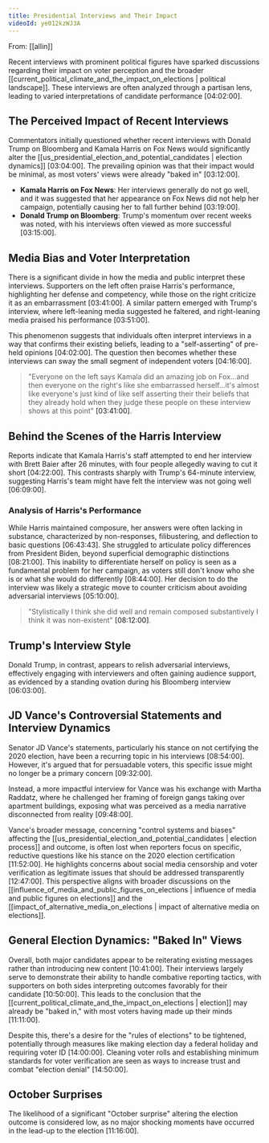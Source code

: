 ```yaml
---
title: Presidential Interviews and Their Impact
videoId: ye012kzWJ3A
---
```


From: [[allin]] <br/> 

Recent interviews with prominent political figures have sparked discussions regarding their impact on voter perception and the broader [[current_political_climate_and_the_impact_on_elections | political landscape]]. These interviews are often analyzed through a partisan lens, leading to varied interpretations of candidate performance <a class="yt-timestamp" data-t="04:02:00">[04:02:00]</a>.

## The Perceived Impact of Recent Interviews

Commentators initially questioned whether recent interviews with Donald Trump on Bloomberg and Kamala Harris on Fox News would significantly alter the [[us_presidential_election_and_potential_candidates | election dynamics]] <a class="yt-timestamp" data-t="03:04:00">[03:04:00]</a>. The prevailing opinion was that their impact would be minimal, as most voters' views were already "baked in" <a class="yt-timestamp" data-t="03:12:00">[03:12:00]</a>.

*   **Kamala Harris on Fox News**: Her interviews generally do not go well, and it was suggested that her appearance on Fox News did not help her campaign, potentially causing her to fall further behind <a class="yt-timestamp" data-t="03:19:00">[03:19:00]</a>.
*   **Donald Trump on Bloomberg**: Trump's momentum over recent weeks was noted, with his interviews often viewed as more successful <a class="yt-timestamp" data-t="03:15:00">[03:15:00]</a>.

## Media Bias and Voter Interpretation

There is a significant divide in how the media and public interpret these interviews. Supporters on the left often praise Harris's performance, highlighting her defense and competency, while those on the right criticize it as an embarrassment <a class="yt-timestamp" data-t="03:41:00">[03:41:00]</a>. A similar pattern emerged with Trump's interview, where left-leaning media suggested he faltered, and right-leaning media praised his performance <a class="yt-timestamp" data-t="03:51:00">[03:51:00]</a>.

This phenomenon suggests that individuals often interpret interviews in a way that confirms their existing beliefs, leading to a "self-asserting" of pre-held opinions <a class="yt-timestamp" data-t="04:02:00">[04:02:00]</a>. The question then becomes whether these interviews can sway the small segment of independent voters <a class="yt-timestamp" data-t="04:16:00">[04:16:00]</a>.

> "Everyone on the left says Kamala did an amazing job on Fox...and then everyone on the right's like she embarrassed herself...it's almost like everyone's just kind of like self asserting their their beliefs that they already hold when they judge these people on these interview shows at this point" <a class="yt-timestamp" data-t="03:41:00">[03:41:00]</a>.

## Behind the Scenes of the Harris Interview

Reports indicate that Kamala Harris's staff attempted to end her interview with Brett Baier after 26 minutes, with four people allegedly waving to cut it short <a class="yt-timestamp" data-t="04:22:00">[04:22:00]</a>. This contrasts sharply with Trump's 64-minute interview, suggesting Harris's team might have felt the interview was not going well <a class="yt-timestamp" data-t="06:09:00">[06:09:00]</a>.

### Analysis of Harris's Performance
While Harris maintained composure, her answers were often lacking in substance, characterized by non-responses, filibustering, and deflection to basic questions <a class="yt-timestamp" data-t="06:43:00">[06:43:43]</a>. She struggled to articulate policy differences from President Biden, beyond superficial demographic distinctions <a class="yt-timestamp" data-t="08:21:00">[08:21:00]</a>. This inability to differentiate herself on policy is seen as a fundamental problem for her campaign, as voters still don't know who she is or what she would do differently <a class="yt-timestamp" data-t="08:44:00">[08:44:00]</a>. Her decision to do the interview was likely a strategic move to counter criticism about avoiding adversarial interviews <a class="yt-timestamp" data-t="05:10:00">[05:10:00]</a>.

> "Stylistically I think she did well and remain composed substantively I think it was non-existent" <a class="yt-timestamp" data-t="08:12:00">[08:12:00]</a>.

## Trump's Interview Style

Donald Trump, in contrast, appears to relish adversarial interviews, effectively engaging with interviewers and often gaining audience support, as evidenced by a standing ovation during his Bloomberg interview <a class="yt-timestamp" data-t="06:03:00">[06:03:00]</a>.

## JD Vance's Controversial Statements and Interview Dynamics

Senator JD Vance's statements, particularly his stance on not certifying the 2020 election, have been a recurring topic in his interviews <a class="yt-timestamp" data-t="08:54:00">[08:54:00]</a>. However, it's argued that for persuadable voters, this specific issue might no longer be a primary concern <a class="yt-timestamp" data-t="09:32:00">[09:32:00]</a>.

Instead, a more impactful interview for Vance was his exchange with Martha Raddatz, where he challenged her framing of foreign gangs taking over apartment buildings, exposing what was perceived as a media narrative disconnected from reality <a class="yt-timestamp" data-t="09:48:00">[09:48:00]</a>.

Vance's broader message, concerning "control systems and biases" affecting the [[us_presidential_election_and_potential_candidates | election process]] and outcome, is often lost when reporters focus on specific, reductive questions like his stance on the 2020 election certification <a class="yt-timestamp" data-t="11:52:00">[11:52:00]</a>. He highlights concerns about social media censorship and voter verification as legitimate issues that should be addressed transparently <a class="yt-timestamp" data-t="12:47:00">[12:47:00]</a>. This perspective aligns with broader discussions on the [[influence_of_media_and_public_figures_on_elections | influence of media and public figures on elections]] and the [[impact_of_alternative_media_on_elections | impact of alternative media on elections]].

## General Election Dynamics: "Baked In" Views

Overall, both major candidates appear to be reiterating existing messages rather than introducing new content <a class="yt-timestamp" data-t="10:41:00">[10:41:00]</a>. Their interviews largely serve to demonstrate their ability to handle combative reporting tactics, with supporters on both sides interpreting outcomes favorably for their candidate <a class="yt-timestamp" data-t="10:50:00">[10:50:00]</a>. This leads to the conclusion that the [[current_political_climate_and_the_impact_on_elections | election]] may already be "baked in," with most voters having made up their minds <a class="yt-timestamp" data-t="11:11:00">[11:11:00]</a>.

Despite this, there's a desire for the "rules of elections" to be tightened, potentially through measures like making election day a federal holiday and requiring voter ID <a class="yt-timestamp" data-t="14:00:00">[14:00:00]</a>. Cleaning voter rolls and establishing minimum standards for voter verification are seen as ways to increase trust and combat "election denial" <a class="yt-timestamp" data-t="14:50:00">[14:50:00]</a>.

## October Surprises

The likelihood of a significant "October surprise" altering the election outcome is considered low, as no major shocking moments have occurred in the lead-up to the election <a class="yt-timestamp" data-t="11:16:00">[11:16:00]</a>.